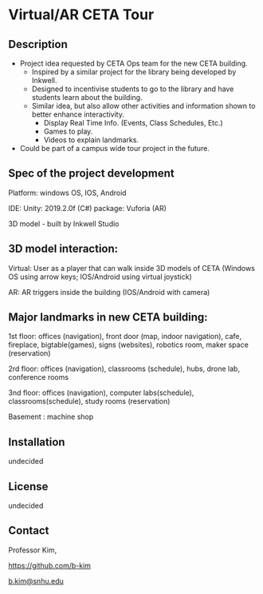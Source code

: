 # Virtual/AR CETA Tour
## Description
* Project idea requested by CETA Ops team for the new CETA building.
  * Inspired by a similar project for the library being developed by Inkwell.
  * Designed to incentivise students to go to the library and have students learn about the building.
  * Similar idea, but also allow other activities and information shown to better enhance interactivity.
    * Display Real Time Info. (Events, Class Schedules, Etc.)
    * Games to play.
    * Videos to explain landmarks.
* Could be part of a campus wide tour project in the future.

## Spec of the project development

Platform: windows OS, IOS, Android

IDE: Unity: 2019.2.0f (C#) package: Vuforia (AR)

3D model - built by Inkwell Studio

## 3D model interaction:
Virtual: User as a player that can walk inside 3D models of CETA (Windows OS using arrow keys; IOS/Android using virtual joystick)

AR: AR triggers inside the building (IOS/Android with camera)

## Major landmarks in new CETA building:
1st floor: offices (navigation), front door (map, indoor navigation), cafe, fireplace, bigtable(games), signs (websites), robotics room, maker space (reservation)

2rd floor: offices (navigation), classrooms (schedule), hubs, drone lab, conference rooms

3nd floor: offices (navigation), computer labs(schedule), classrooms(schedule), study rooms (reservation)

Basement : machine shop

## Installation
undecided

## License
undecided

## Contact
Professor Kim,

https://github.com/b-kim

b.kim@snhu.edu
